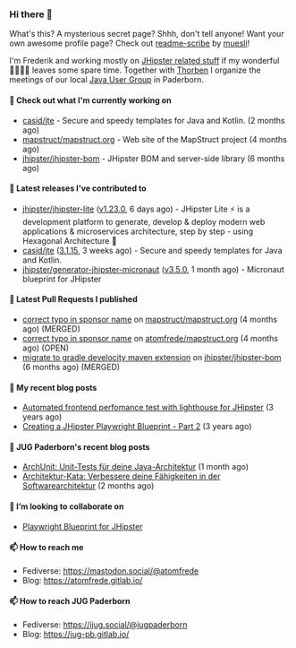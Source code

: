 ### Hi there 👋

What's this? A mysterious secret page? Shhh, don't tell anyone!
Want your own awesome profile page? Check out [readme-scribe](https://github.com/muesli/readme-scribe) by [muesli](https://github.com/muesli)!

I'm Frederik and working mostly on [JHipster related stuff](https://github.com/jhipster/) if my wonderful 👨‍👩‍👧‍👦 leaves some spare time.
Together with [Thorben](https://github.com/thjanssen) I organize the meetings of our local [Java User Group](https://github.com/jugpaderborn) in Paderborn.

#### 👷 Check out what I'm currently working on

- [casid/jte](https://github.com/casid/jte) - Secure and speedy templates for Java and Kotlin. (2 months ago)
- [mapstruct/mapstruct.org](https://github.com/mapstruct/mapstruct.org) - Web site of the MapStruct project (4 months ago)
- [jhipster/jhipster-bom](https://github.com/jhipster/jhipster-bom) - JHipster BOM and server-side library (6 months ago)

#### 🔭 Latest releases I've contributed to

- [jhipster/jhipster-lite](https://github.com/jhipster/jhipster-lite) ([v1.23.0](https://github.com/jhipster/jhipster-lite/releases/tag/v1.23.0), 6 days ago) - JHipster Lite ⚡ is a development platform to generate, develop &amp; deploy modern web applications &amp; microservices architecture, step by step - using Hexagonal Architecture :gem:
- [casid/jte](https://github.com/casid/jte) ([3.1.15](https://github.com/casid/jte/releases/tag/3.1.15), 3 weeks ago) - Secure and speedy templates for Java and Kotlin.
- [jhipster/generator-jhipster-micronaut](https://github.com/jhipster/generator-jhipster-micronaut) ([v3.5.0](https://github.com/jhipster/generator-jhipster-micronaut/releases/tag/v3.5.0), 1 month ago) - Micronaut blueprint for JHipster

#### 🔨 Latest Pull Requests I published

- [correct typo in sponsor name](https://github.com/mapstruct/mapstruct.org/pull/148) on [mapstruct/mapstruct.org](https://github.com/mapstruct/mapstruct.org) (4 months ago) (MERGED)
- [correct typo in sponsor name](https://github.com/atomfrede/mapstruct.org/pull/1) on [atomfrede/mapstruct.org](https://github.com/atomfrede/mapstruct.org) (4 months ago) (OPEN)
- [migrate to gradle develocity maven extension](https://github.com/jhipster/jhipster-bom/pull/1587) on [jhipster/jhipster-bom](https://github.com/jhipster/jhipster-bom) (6 months ago) (MERGED)

#### 📜 My recent blog posts

- [Automated frontend perfomance test with lighthouse for JHipster](https://atomfrede.gitlab.io/2021/04/automated-frontend-perfomance-test-with-lighthouse-for-jhipster/) (3 years ago)
- [Creating a JHipster Playwright Blueprint - Part 2](https://atomfrede.gitlab.io/2021/03/creating-a-jhipster-playwright-blueprint-part-2/) (3 years ago)

#### 📜 JUG Paderborn's recent blog posts

- [ArchUnit: Unit-Tests für deine Java-Architektur](https://jug-pb.gitlab.io/blog/2024/archunit.html) (1 month ago)
- [Architektur-Kata: Verbessere deine Fähigkeiten in der Softwarearchitektur](https://jug-pb.gitlab.io/blog/2024/architektur-kata.html) (2 months ago)

#### 👯 I’m looking to collaborate on

- [Playwright Blueprint for JHipster](https://github.com/jhipster/generator-jhipster/issues/13755)

#### 📫 How to reach me

- Fediverse: https://mastodon.social/@atomfrede
- Blog: https://atomfrede.gitlab.io/

#### 📫 How to reach JUG Paderborn

- Fediverse: https://ijug.social/@jugpaderborn
- Blog: https://jug-pb.gitlab.io/
